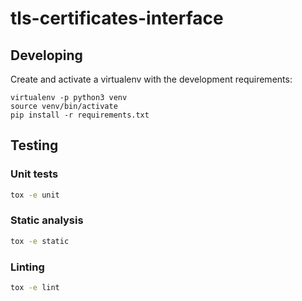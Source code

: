# tls-certificates-interface

## Developing

Create and activate a virtualenv with the development requirements:

    virtualenv -p python3 venv
    source venv/bin/activate
    pip install -r requirements.txt

## Testing

### Unit tests

```bash
tox -e unit
```

### Static analysis

```bash
tox -e static
```

### Linting

```bash
tox -e lint
```